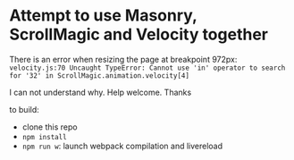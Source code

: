 # Attempt to use Masonry, ScrollMagic and Velocity together

There is an error when resizing the page at breakpoint 972px: 
`velocity.js:70 Uncaught TypeError: Cannot use 'in' operator to search for '32' in ScrollMagic.animation.velocity[4]`

I can not understand why. Help welcome. Thanks

to build: 
- clone this repo 
- `npm install` 
- `npm run w`: launch webpack compilation and livereload
